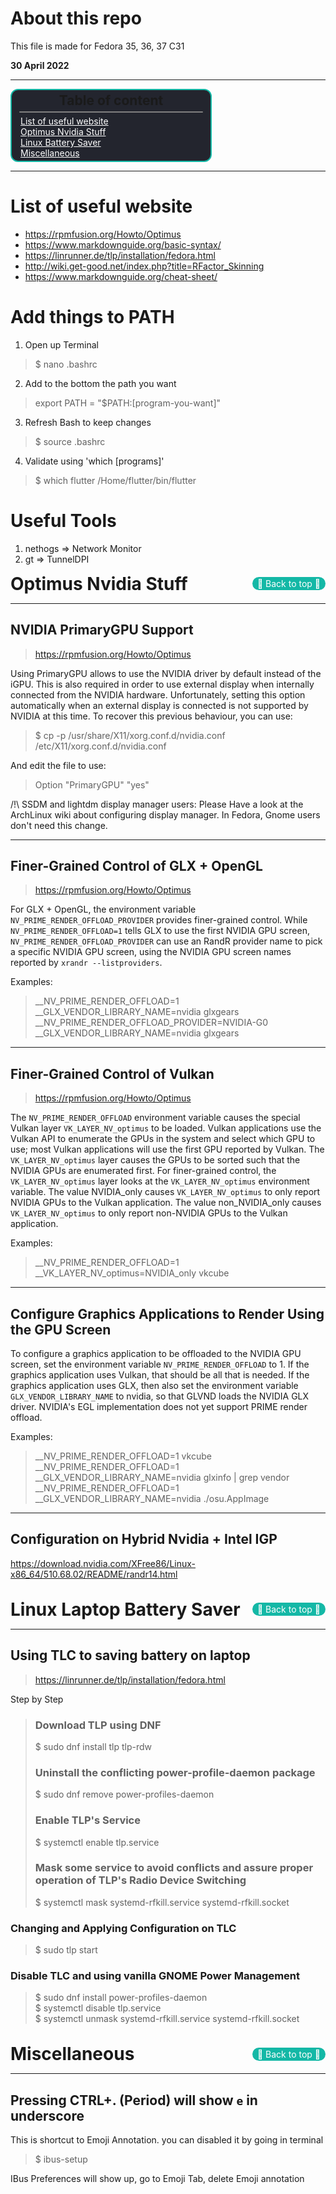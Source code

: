 <!-- CSS Style -->
<style>
.back-to-top {
  color:white; 
  background-color:#14b8a6; 
  padding: 2px 8px; 
  border-radius: 100px;
  text-decoration: none;
  height: fit-content;
  align-self: center;
  transition: 0.1s;
}

.back-to-top:hover {
  background: #02d1ba;
  text-decoration: none;
}

.back-to-top:active {
  background: #0a665b;
  text-decoration: none;
}

.table {
  display: flex;
  flex-direction: column;
  background: #23252e;
  border-radius: 12px;
  padding: 4px;
  width: 310px;
  border: 2px solid #14b8a6;
}

.table h2 {
  margin: auto;
}

.table a {
  display: block;
  color: white;
  margin-left: 10px;
  margin-right: 10px;
  cursor: pointer;

  transition: 0.3s;
}

.table a:hover{
  background: gray;
  transition: 0.3s;
  text-decoration: none;
  border-radius: 100px;
  margin:0px;
  padding: 0 10px;
}

.horizontal-line {
  width: 95%;
  background-color: gray;
  height: 2px;
  margin: auto;
  border-radius: 100px;
  margin-top: 5px;
  margin-bottom: 5px;
}

</style>

<!-- Content Start -->
# About this repo
This file is made for Fedora 35, 36, 37 
C31

**30 April 2022**

*** 

<div class="table">
  <h2>Table of content</h2>
  <div class="horizontal-line"></div>
  <a href="#list-of-useful-website">List of useful website</a>
  <a href="#optimus-nvidia">Optimus Nvidia Stuff</a>
  <a href="#linux-battery-saver">Linux Battery Saver</a>
  <a href="#miscellaneous">Miscellaneous</a>
</div>

***

# List of useful website
- https://rpmfusion.org/Howto/Optimus
- https://www.markdownguide.org/basic-syntax/
- https://linrunner.de/tlp/installation/fedora.html
- http://wiki.get-good.net/index.php?title=RFactor_Skinning
- https://www.markdownguide.org/cheat-sheet/


# Add things to PATH
1. Open up Terminal
> $ nano .bashrc

2. Add to the bottom the path you want
> export PATH = "$PATH:[program-you-want]"

3. Refresh Bash to keep changes
> $ source .bashrc

4. Validate using 'which [programs]'
> $ which flutter
> /Home/flutter/bin/flutter 


# Useful Tools
1. nethogs => Network Monitor
2. gt => TunnelDPI

<div 
style="display: flex; 
  justify-content: space-between;
  height: fit-content">
  <h1 id="optimus-nvidia" style="margin:0; border-bottom: 0">Optimus Nvidia Stuff</h1>
  <a class="back-to-top" href="#about-this-repo">🔼 Back to top 🔼</a>
</div>

***
## NVIDIA PrimaryGPU Support 
> https://rpmfusion.org/Howto/Optimus 

Using PrimaryGPU allows to use the NVIDIA driver by default instead of the iGPU. This is also required in order to use external display when internally connected from the NVIDIA hardware. Unfortunately, setting this option automatically when an external display is connected is not supported by NVIDIA at this time. To recover this previous behaviour, you can use:

> $ cp -p /usr/share/X11/xorg.conf.d/nvidia.conf /etc/X11/xorg.conf.d/nvidia.conf

And edit the file to use:
> Option "PrimaryGPU" "yes"

/!\ SSDM and lightdm display manager users: Please Have a look at the ArchLinux wiki about configuring display manager. In Fedora, Gnome users don't need this change.

***

## Finer-Grained Control of GLX + OpenGL 
> https://rpmfusion.org/Howto/Optimus  

For GLX + OpenGL, the environment variable `NV_PRIME_RENDER_OFFLOAD_PROVIDER` provides finer-grained control. While `NV_PRIME_RENDER_OFFLOAD=1` tells GLX to use the first NVIDIA GPU screen, `NV_PRIME_RENDER_OFFLOAD_PROVIDER` can use an RandR provider name to pick a specific NVIDIA GPU screen, using the NVIDIA GPU screen names reported by `xrandr --listproviders`.

Examples:  
> __NV_PRIME_RENDER_OFFLOAD=1 __GLX_VENDOR_LIBRARY_NAME=nvidia glxgears  
__NV_PRIME_RENDER_OFFLOAD_PROVIDER=NVIDIA-G0   __GLX_VENDOR_LIBRARY_NAME=nvidia glxgears  

***

## Finer-Grained Control of Vulkan
> https://rpmfusion.org/Howto/Optimus

The `NV_PRIME_RENDER_OFFLOAD` environment variable causes the special Vulkan layer `VK_LAYER_NV_optimus` to be loaded. Vulkan applications use the Vulkan API to enumerate the GPUs in the system and select which GPU to use; most Vulkan applications will use the first GPU reported by Vulkan. The `VK_LAYER_NV_optimus` layer causes the GPUs to be sorted such that the NVIDIA GPUs are enumerated first. For finer-grained control, the `VK_LAYER_NV_optimus` layer looks at the `VK_LAYER_NV_optimus` environment variable. The value NVIDIA_only causes `VK_LAYER_NV_optimus` to only report NVIDIA GPUs to the Vulkan application. The value non_NVIDIA_only causes `VK_LAYER_NV_optimus` to only report non-NVIDIA GPUs to the Vulkan application.

Examples:

> __NV_PRIME_RENDER_OFFLOAD=1 __VK_LAYER_NV_optimus=NVIDIA_only vkcube

***

## Configure Graphics Applications to Render Using the GPU Screen
To configure a graphics application to be offloaded to the NVIDIA GPU screen, set the environment variable `NV_PRIME_RENDER_OFFLOAD` to 1. If the graphics application uses Vulkan, that should be all that is needed. If the graphics application uses GLX, then also set the environment variable `GLX_VENDOR_LIBRARY_NAME` to nvidia, so that GLVND loads the NVIDIA GLX driver. NVIDIA's EGL implementation does not yet support PRIME render offload.

Examples:

> __NV_PRIME_RENDER_OFFLOAD=1 vkcube  
__NV_PRIME_RENDER_OFFLOAD=1 __GLX_VENDOR_LIBRARY_NAME=nvidia glxinfo | grep vendor
__NV_PRIME_RENDER_OFFLOAD=1 __GLX_VENDOR_LIBRARY_NAME=nvidia ./osu.AppImage 

***

## Configuration on Hybrid Nvidia + Intel IGP
https://download.nvidia.com/XFree86/Linux-x86_64/510.68.02/README/randr14.html

<br>
<div 
style="display: flex; 
  justify-content: space-between;
  height: fit-content">
  <h1 id="linux-battery-saver"
  style="margin:0; border-bottom: 0">Linux Laptop Battery Saver</h1>
  <a class="back-to-top" href="#about-this-repo">🔼 Back to top 🔼</a>
</div>

***

## Using TLC to saving battery on laptop
> https://linrunner.de/tlp/installation/fedora.html

Step by Step

> ### Download TLP using DNF  
> \$ sudo dnf install tlp tlp-rdw  
>
> ### Uninstall the conflicting power-profile-daemon package  
> \$ sudo dnf remove power-profiles-daemon
>
> ### Enable TLP's Service  
> \$ systemctl enable tlp.service
>
> ### Mask some service to avoid conflicts and assure proper operation of TLP's Radio Device Switching  
> \$ systemctl mask systemd-rfkill.service systemd-rfkill.socket

### Changing and Applying Configuration on TLC
> $ sudo tlp start

### Disable TLC and using vanilla GNOME Power Management
> \$ sudo dnf install power-profiles-daemon  
> \$ systemctl disable tlp.service  
> \$ systemctl unmask systemd-rfkill.service systemd-rfkill.socket  

<br>
<div 
style="display: flex; 
  justify-content: space-between;
  height: fit-content">
  <h1 id="miscellaneous"
  style="margin:0; border-bottom: 0">Miscellaneous</h1>
  <a class="back-to-top" href="#about-this-repo">🔼 Back to top 🔼</a>
</div>

***

##  Pressing CTRL+. (Period) will show `e` in underscore
This is shortcut to Emoji Annotation. you can disabled it by going in terminal
>$ ibus-setup

IBus Preferences will show up, go to Emoji Tab, delete Emoji annotation

